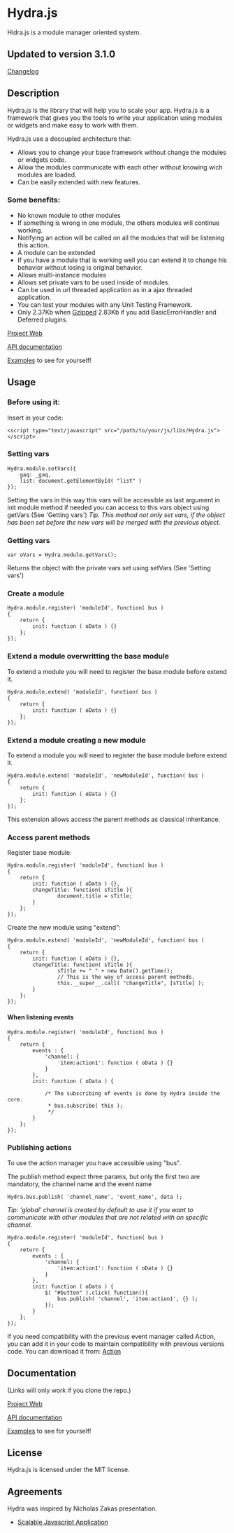 # Hydra.js
Hidra.js is a module manager oriented system.

## Updated to version 3.1.0

[Changelog](https://raw.github.com/tcorral/Hydra.js/master/changelog.txt)

## Description

Hydra.js is the library that will help you to scale your app.
Hydra.js is a framework that gives you the tools to write your application using modules or widgets and make easy to work with them.

Hydra.js use a decoupled architecture that:

* Allows you to change your base framework without change the modules or widgets code.
* Allow the modules communicate with each other without knowing wich modules are loaded.
* Can be easily extended with new features.

### Some benefits:

* No known module to other modules
 * If something is wrong in one module, the others modules will continue working.
* Notifying an action will be called on all the modules that will be listening this action.
* A module can be extended
 * If you have a module that is working well you can extend it to change his behavior without losing is original behavior.
* Allows multi-instance modules
* Allows set private vars to be used inside of modules.
* Can be used in url threaded application as in a ajax threaded application.
* You can test your modules with any Unit Testing Framework.
* Only 2.37Kb when [Gzipped](https://github.com/tcorral/Hydra.js/raw/master/versions/hydra.min.js.gz) 2.83Kb if you add BasicErrorHandler and Deferred plugins.

[Project Web](http://tcorral.github.com/Hydra.js)

[API documentation](http://tcorral.github.com/Hydra.js/apis/Hydra.js_API_v3.1.0/index.html)

[Examples](http://tcorral.github.com/Hydra.js/examples/index.html) to see for yourself!

## Usage

### Before using it:
Insert in your code:

	<script type="text/javascript" src="/path/to/your/js/libs/Hydra.js"></script>

### Setting vars
	Hydra.module.setVars({
		gaq: _gaq,
		list: document.getElementById( "list" )
	});
Setting the vars in this way this vars will be accessible as last argument in init module method if needed you can access
to this vars object using getVars (See 'Getting vars')
*Tip. This method not only set vars, if the object has been set before the new vars will be merged with the previous object.*

### Getting vars
	var oVars = Hydra.module.getVars();
Returns the object with the private vars set using setVars (See 'Setting vars')

### Create a module
	Hydra.module.register( 'moduleId', function( bus )
	{
		return {
			init: function ( oData ) {}
		};
	});

### Extend a module overwritting the base module
To extend a module you will need to register the base module before extend it.

	Hydra.module.extend( 'moduleId', function( bus )
	{
		return {
			init: function ( oData ) {}
		};
	});

### Extend a module creating a new module
To extend a module you will need to register the base module before extend it.

	Hydra.module.extend( 'moduleId', 'newModuleId', function( bus )
	{
		return {
			init: function ( oData ) {}
		};
	});

This extension allows access the parent methods as classical inheritance.

### Access parent methods

Register base module:

	Hydra.module.register( 'moduleId', function( bus )
	{
		return {
			init: function ( oData ) {},
			changeTitle: function( sTitle ){
					document.title = sTitle;
			}
		};
	});

Create the new module using "extend":

	Hydra.module.extend( 'moduleId', 'newModuleId', function( bus )
	{
		return {
			init: function ( oData ) {},
			changeTitle: function( sTitle ){
					sTitle += " " + new Date().getTime();
					// This is the way of access parent methods.
					this.__super__.call( "changeTitle", [sTitle] );
			}
		};
	});


#### When listening events
	Hydra.module.register( 'moduleId', function( bus )
	{
		return {
			events : {
                'channel: {
                    'item:action1': function ( oData ) {}
                }
            },
			init: function ( oData ) {

				/* The subscribing of events is done by Hydra inside the core.
				 * bus.subscribe( this );
				 */
			}
		};
	});

### Publishing actions
To use the action manager you have accessible using "bus".

The publish method expect three params, but only the first two are mandatory, the channel name and the event name

	Hydra.bus.publish( 'channel_name', 'event_name', data );

*Tip: 'global' channel is created by default to use it if you want to communicate with other modules that are not related with an specific channel.*

	Hydra.module.register( 'moduleId', function( bus )
	{
		return {
			events : {
			    'channel: {
			        'item:action1': function ( oData ) {}
			    }
			},
			init: function ( oData ) {
                $( "#button" ).click( function(){
                    bus.publish( 'channel', 'item:action1', {} );
                });
			}
		};
	});

If you need compatibility with the previous event manager called Action, you can add it in your code to maintain compatibility with previous versions code. You can download it from: [Action](https://github.com/tcorral/Hydra_Extensions/tree/master/Sandbox)


## Documentation

(Links will only work if you clone the repo.)

[Project Web](http://tcorral.github.com/Hydra.js)

[API documentation](http://tcorral.github.com/Hydra.js/apis/Hydra.js_API_v2.5.0/index.html)

[Examples](http://tcorral.github.com/Hydra.js/examples/index.html) to see for yourself!

## License

Hydra.js is licensed under the MIT license.

## Agreements

Hydra was inspired by Nicholas Zakas presentation.

* [Scalable Javascript Application](http://www.slideshare.net/nzakas/scalable-javascript-application-architecture)